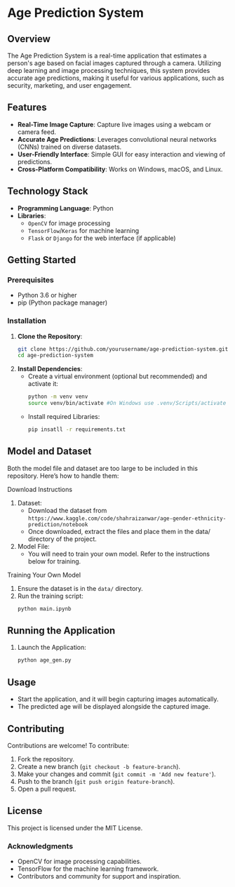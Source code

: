 # Age Prediction System

## Overview

The Age Prediction System is a real-time application that estimates a person's age based on facial images captured through a camera. Utilizing deep learning and image processing techniques, this system provides accurate age predictions, making it useful for various applications, such as security, marketing, and user engagement.

## Features

- **Real-Time Image Capture**: Capture live images using a webcam or camera feed.
- **Accurate Age Predictions**: Leverages convolutional neural networks (CNNs) trained on diverse datasets.
- **User-Friendly Interface**: Simple GUI for easy interaction and viewing of predictions.
- **Cross-Platform Compatibility**: Works on Windows, macOS, and Linux.

## Technology Stack

- **Programming Language**: Python
- **Libraries**: 
  - `OpenCV` for image processing
  - `TensorFlow`/`Keras` for machine learning
  - `Flask` or `Django` for the web interface (if applicable)

## Getting Started

### Prerequisites

- Python 3.6 or higher
- pip (Python package manager)

### Installation

1. **Clone the Repository**:
   ```bash
   git clone https://github.com/yourusername/age-prediction-system.git
   cd age-prediction-system
2. **Install Dependencies**:
   - Create a virtual environment (optional but recommended) and activate it:
     ```bash
     python -m venv venv
     source venv/bin/activate #On Windows use .venv/Scripts/activate
    - Install required Libraries:
       ```bash
       pip insatll -r requirements.txt

## Model and Dataset

Both the model file and dataset are too large to be included in this repository. Here’s how to handle them:

Download Instructions
1. Dataset:
   - Download the dataset from `https://www.kaggle.com/code/shahraizanwar/age-gender-ethnicity-prediction/notebook`
   - Once downloaded, extract the files and place them in the data/ directory of the project.
2. Model File:
   - You will need to train your own model. Refer to the instructions below for training.

Training Your Own Model
1. Ensure the dataset is in the `data/` directory.
2. Run the training script:
   ```bash
   python main.ipynb

## Running the Application

1. Launch the Application:
   ```bash
   python age_gen.py

## Usage

- Start the application, and it will begin capturing images automatically.
- The predicted age will be displayed alongside the captured image.

## Contributing

Contributions are welcome! To contribute:
1. Fork the repository.
2. Create a new branch (`git checkout -b feature-branch`).
3. Make your changes and commit (`git commit -m 'Add new feature'`).
4. Push to the branch (`git push origin feature-branch`).
5. Open a pull request.

## License

This project is licensed under the MIT License. 

### Acknowledgments

- OpenCV for image processing capabilities.
- TensorFlow for the machine learning framework.
- Contributors and community for support and inspiration.
